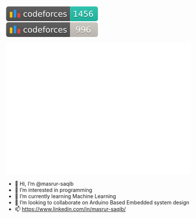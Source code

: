 
![](https://raw.githubusercontent.com/masrur-saqib/codeforces/main/output/max_rating.svg)
![](https://raw.githubusercontent.com/masrur-saqib/codeforces/main/output/rating.svg)

<!---
masrur-saqib/masrur-saqib is a ✨ special ✨ repository because its `README.md` (this file) appears on your GitHub profile.
You can click the Preview link to take a look at your changes.
--->
 
![](https://github.com/masrur-saqib/codeforces/blob/main/output/light_card.svg#gh-dark-mode-only)


- 👋 Hi, I’m @masrur-saqib
- 👀 I’m interested in programming
- 🌱 I’m currently learning Machine Learning
- 💞️ I’m looking to collaborate on Arduino Based Embedded system design
- 📫 https://www.linkedin.com/in/masrur-saqib/
